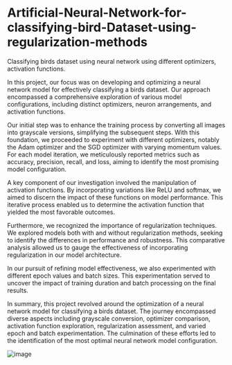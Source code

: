 # Artificial-Neural-Network-for-classifying-bird-Dataset-using-regularization-methods
Classifying birds dataset using neural network using different optimizers, activation functions.

In this project, our focus was on developing and optimizing a neural network model for effectively classifying a birds dataset. Our approach encompassed a comprehensive exploration of various model configurations, including distinct optimizers, neuron arrangements, and activation functions.

Our initial step was to enhance the training process by converting all images into grayscale versions, simplifying the subsequent steps. With this foundation, we proceeded to experiment with different optimizers, notably the Adam optimizer and the SGD optimizer with varying momentum values. For each model iteration, we meticulously reported metrics such as accuracy, precision, recall, and loss, aiming to identify the most promising model configuration.

A key component of our investigation involved the manipulation of activation functions. By incorporating variations like ReLU and softmax, we aimed to discern the impact of these functions on model performance. This iterative process enabled us to determine the activation function that yielded the most favorable outcomes.

Furthermore, we recognized the importance of regularization techniques. We explored models both with and without regularization methods, seeking to identify the differences in performance and robustness. This comparative analysis allowed us to gauge the effectiveness of incorporating regularization in our model architecture.

In our pursuit of refining model effectiveness, we also experimented with different epoch values and batch sizes. This experimentation served to uncover the impact of training duration and batch processing on the final results.

In summary, this project revolved around the optimization of a neural network model for classifying a birds dataset. The journey encompassed diverse aspects including grayscale conversion, optimizer comparison, activation function exploration, regularization assessment, and varied epoch and batch experimentation. The culmination of these efforts led to the identification of the most optimal neural network model configuration.




![image](https://github.com/romidi80/Deep-neural-network-for-classifying-Bird-dataset/assets/89667194/a254733d-22d5-43ac-800c-ad3fdd16344c)
